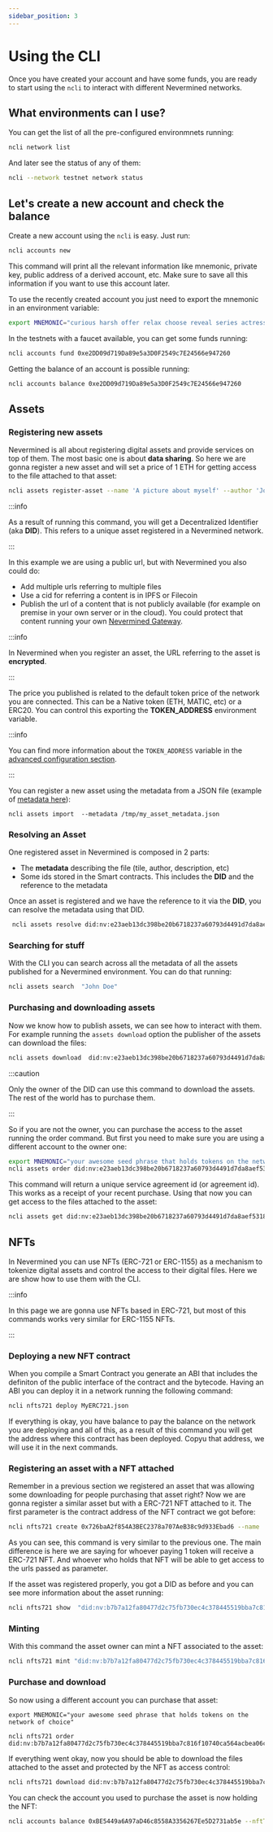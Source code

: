 ```yaml
---
sidebar_position: 3
---
```


# Using the CLI

Once you have created your account and have some funds, you are ready to start using the `ncli` to interact with different Nevermined networks.


## What environments can I use?

You can get the list of all the pre-configured environmnets running:

```bash
ncli network list
```

And later see the status of any of them:

```bash
ncli --network testnet network status
```

## Let's create a new account and check the balance

Create a new account using the `ncli` is easy. Just run:

```bash
ncli accounts new
```

This command will print all the relevant information like mnemonic, private key, public address of a derived account, etc. Make sure to save all this information if you want to use this account later.

To use the recently created account you just need to export the mnemonic in an environment variable:

```bash
export MNEMONIC="curious harsh offer relax choose reveal series actress message suspect today vocal"
```

In the testnets with a faucet available, you can get some funds running:

```bash
ncli accounts fund 0xe2DD09d719Da89e5a3D0F2549c7E24566e947260
```

Getting the balance of an account is possible running:

```bash
ncli accounts balance 0xe2DD09d719Da89e5a3D0F2549c7E24566e947260
```

## Assets

### Registering new assets

Nevermined is all about registering digital assets and provide services on top of them. The most basic one is about **data sharing**. So here we are gonna register a new asset and will set a price of 1 ETH for getting access to the file attached to that asset:

```bash
ncli assets register-asset --name 'A picture about myself' --author 'John Doe' --price 1 --urls https://www.kazoart.com/blog/wp-content/uploads/2018/03/23-magritte-uomo-con-mela-100x70-70x50_jpg.jpg --contentType image/jpeg
```

:::info

As a result of running this command, you will get a Decentralized Identifier (aka **DID**). This refers to a unique asset registered in a Nevermined network. 

:::

In this example we are using a public url, but with Nevermined you also could do:

* Add multiple urls referring to multiple files
* Use a cid for referring a content is in IPFS or Filecoin
* Publish the url of a content that is not publicly available (for example on premise in your own server or in the cloud). You could protect that content running your own [Nevermined Gateway](/docs/architecture/components/gateway/gateway.md).

:::info

In Nevermined when you register an asset, the URL referring to the asset is **encrypted**.

:::

The price you published is related to the default token price of the network you are connected. This can be a Native token (ETH, MATIC, etc) or a ERC20.
You can control this exporting the **TOKEN_ADDRESS** environment variable. 

:::info

You can find more information about the `TOKEN_ADDRESS` variable in the [advanced configuration section](advanced_configuration.md).

:::

You can register a new asset using the metadata from a JSON file (example of [metadata here](https://github.com/nevermined-io/cli/blob/main/test/resources/example-1.json)):

```
ncli assets import  --metadata /tmp/my_asset_metadata.json
```

### Resolving an Asset

One registered asset in Nevermined is composed in 2 parts:

* The **metadata** describing the file (tile, author, description, etc)
* Some ids stored in the Smart contracts. This includes the **DID** and the reference to the metadata

Once an asset is registered and we have the reference to it via the **DID**, you can resolve the metadata using that DID. 

```bash
 ncli assets resolve did:nv:e23aeb13dc398be20b6718237a60793d4491d7da8aef53182ad2f05d8666c8d8
```

### Searching for stuff

With the CLI you can search across all the metadata of all the assets published for a Nevermined environment. You can do that running:

```bash
ncli assets search  "John Doe"
```

### Purchasing and downloading assets

Now we know how to publish assets, we can see how to interact with them. For example running the `assets download` option the publisher of the assets can download the files:

```bash
ncli assets download  did:nv:e23aeb13dc398be20b6718237a60793d4491d7da8aef53182ad2f05d8666c8d8  --path /tmp 
```

:::caution

Only the owner of the DID can use this command to download the assets. The rest of the world has to purchase them.

:::

So if you are not the owner, you can purchase the access to the asset running the order command. But first you need to make sure you are using a different account to the owner one:

```bash
export MNEMONIC="your awesome seed phrase that holds tokens on the network of choice"
ncli assets order did:nv:e23aeb13dc398be20b6718237a60793d4491d7da8aef53182ad2f05d8666c8d8
```

This command will return a unique service agreement id (or agreement id). This works as a receipt of your recent purchase. Using that now you can get access to the files attached to the asset:

```bash
ncli assets get did:nv:e23aeb13dc398be20b6718237a60793d4491d7da8aef53182ad2f05d8666c8d8 --agreementId 0x13d435886660cd2c411fd758db09db04b48ca1f1901b0bb449812e6e2eb603f3 --path /tmp
```

## NFTs

In Nevermined you can use NFTs (ERC-721 or ERC-1155) as a mechanism to tokenize digital assets and control the access to their digital files. Here we are show how to use them with the CLI.

:::info

In this page we are gonna use NFTs based in ERC-721, but most of this commands works very similar for ERC-1155 NFTs.

:::

### Deploying a new NFT contract

When you compile a Smart Contract you generate an ABI that includes the definiton of the public interface of the contract and the bytecode. Having an ABI you can deploy it in a network running the following command:

```bash
ncli nfts721 deploy MyERC721.json
```

If everything is okay, you have balance to pay the balance on the network you are deploying and all of this, as a result of this command you will get the address where this contract has been deployed. Copyu that address, we will use it in the next commands.

### Registering an asset with a NFT attached

Remember in a previous section we registered an asset that was allowing some downloading for people purchasing that asset right? Now we are gonna register a similar asset but with a ERC-721 NFT attached to it. The first parameter is the contract address of the NFT contract we got before:

```bash
ncli nfts721 create 0x726baA2f854A3BEC2378a707AeB38c9d933Ebad6 --name 'A picture about myself' --author 'John Doe' --price 1 --urls https://www.kazoart.com/blog/wp-content/uploads/2018/03/23-magritte-uomo-con-mela-100x70-70x50_jpg.jpg --contentType image/jpeg
```

As you can see, this command is very similar to the previous one. The main difference is here we are saying for whoever paying 1 token will receive a ERC-721 NFT. And whoever who holds that NFT will be able to get access to the urls passed as parameter.

If the asset was registered properly, you got a DID as before and you can see more information about the asset running:

```bash
ncli nfts721 show  "did:nv:b7b7a12fa80477d2c75fb730ec4c378445519bba7c816f10740ca564acbea06c" --nftAddress 0x726baA2f854A3BEC2378a707AeB38c9d933Ebad6
```

### Minting

With this command the asset owner can mint a NFT associated to the asset:

```bash
ncli nfts721 mint "did:nv:b7b7a12fa80477d2c75fb730ec4c378445519bba7c816f10740ca564acbea06c" 0x726baA2f854A3BEC2378a707AeB38c9d933Ebad6 --uri http://nevermined.io/metadata.json
```

### Purchase and download

So now using a different account you can purchase that asset:

```
export MNEMONIC="your awesome seed phrase that holds tokens on the network of choice"

ncli nfts721 order did:nv:b7b7a12fa80477d2c75fb730ec4c378445519bba7c816f10740ca564acbea06c
```

If everything went okay, now you should be able to download the files attached to the asset and protected by the NFT as access control:

```bash
ncli nfts721 download did:nv:b7b7a12fa80477d2c75fb730ec4c378445519bba7c816f10740ca564acbea06c --destination /tmp
```

You can check the account you used to purchase the asset is now holding the NFT:

```bash
ncli accounts balance 0xBE5449a6A97aD46c8558A3356267Ee5D2731ab5e --nftTokenAddress 0x726baA2f854A3BEC2378a707AeB38c9d933Ebad6
```
